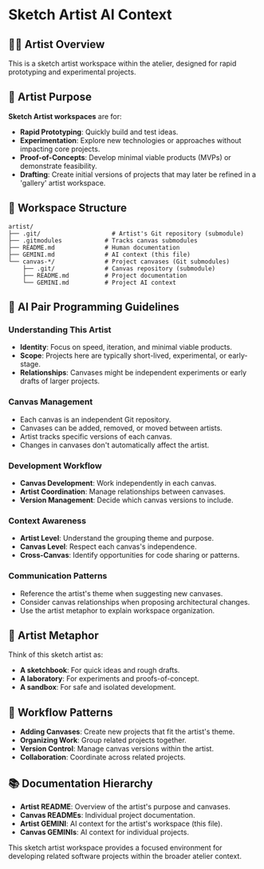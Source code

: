 # Sketch Artist AI Context

## 👨‍🎨 Artist Overview
This is a sketch artist workspace within the atelier, designed for rapid prototyping and experimental projects.

## 🎯 Artist Purpose
**Sketch Artist workspaces** are for:
- **Rapid Prototyping**: Quickly build and test ideas.
- **Experimentation**: Explore new technologies or approaches without impacting core projects.
- **Proof-of-Concepts**: Develop minimal viable products (MVPs) or demonstrate feasibility.
- **Drafting**: Create initial versions of projects that may later be refined in a 'gallery' artist workspace.

## 📁 Workspace Structure
```
artist/
├── .git/                    # Artist's Git repository (submodule)
├── .gitmodules            # Tracks canvas submodules
├── README.md              # Human documentation
├── GEMINI.md              # AI context (this file)
└── canvas-*/              # Project canvases (Git submodules)
    ├── .git/              # Canvas repository (submodule)
    ├── README.md          # Project documentation
    └── GEMINI.md          # Project AI context
```

## 🤖 AI Pair Programming Guidelines

### Understanding This Artist
- **Identity**: Focus on speed, iteration, and minimal viable products.
- **Scope**: Projects here are typically short-lived, experimental, or early-stage.
- **Relationships**: Canvases might be independent experiments or early drafts of larger projects.

### Canvas Management
- Each canvas is an independent Git repository.
- Canvases can be added, removed, or moved between artists.
- Artist tracks specific versions of each canvas.
- Changes in canvases don't automatically affect the artist.

### Development Workflow
- **Canvas Development**: Work independently in each canvas.
- **Artist Coordination**: Manage relationships between canvases.
- **Version Management**: Decide which canvas versions to include.

### Context Awareness
- **Artist Level**: Understand the grouping theme and purpose.
- **Canvas Level**: Respect each canvas's independence.
- **Cross-Canvas**: Identify opportunities for code sharing or patterns.

### Communication Patterns
- Reference the artist's theme when suggesting new canvases.
- Consider canvas relationships when proposing architectural changes.
- Use the artist metaphor to explain workspace organization.

## 🎨 Artist Metaphor
Think of this sketch artist as:
- **A sketchbook**: For quick ideas and rough drafts.
- **A laboratory**: For experiments and proofs-of-concept.
- **A sandbox**: For safe and isolated development.

## 🔄 Workflow Patterns
- **Adding Canvases**: Create new projects that fit the artist's theme.
- **Organizing Work**: Group related projects together.
- **Version Control**: Manage canvas versions within the artist.
- **Collaboration**: Coordinate across related projects.

## 📚 Documentation Hierarchy
- **Artist README**: Overview of the artist's purpose and canvases.
- **Canvas READMEs**: Individual project documentation.
- **Artist GEMINI**: AI context for the artist's workspace (this file).
- **Canvas GEMINIs**: AI context for individual projects.

This sketch artist workspace provides a focused environment for developing related software projects within the broader atelier context.

